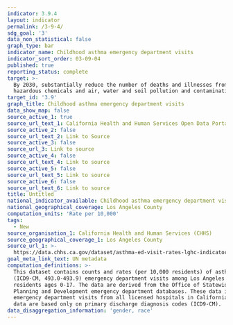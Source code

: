 ```yaml
---
indicator: 3.9.4
layout: indicator
permalink: /3-9-4/
sdg_goal: '3'
data_non_statistical: false
graph_type: bar
indicator_name: Childhood asthma emergency department visits
indicator_sort_order: 03-09-04
published: true
reporting_status: complete
target: >-
  By 2030, substantially reduce the number of deaths and illnesses from
  hazardous chemicals and air, water and soil pollution and contamination
target_id: '3.9'
graph_title: Childhood asthma emergency department visits
data_show_map: false
source_active_1: true
source_url_text_1: California Health and Human Services Open Data Portal
source_active_2: false
source_url_text_2: Link to Source
source_active_3: false
source_url_3: Link to source
source_active_4: false
source_url_text_4: Link to source
source_active_5: false
source_url_text_5: Link to source
source_active_6: false
source_url_text_6: Link to source
title: Untitled
national_indicator_available: Childhood asthma emergency department visits
national_geographical_coverage: Los Angeles County
computation_units: 'Rate per 10,000'
tags:
  - New
source_organisation_1: California Health and Human Services (CHHS)
source_geographical_coverage_1: Los Angeles County
source_url_1: >-
  https://data.chhs.ca.gov/dataset/asthma-ed-visit-rates-lghc-indicator-07/resource/781708cb-7b25-4967-b760-54b2a4b8cfed?filters=Geography%3ALos+Angeles%7CStrata%3ATotal+Population%7CAge+Group%3AUnder+18
goal_meta_link_text: UN metadata
computation_definitions: >-
  This dataset contains counts and rates (per 10,000 residents) of asthma
  (ICD9-CM, 493.0-493.9) emergency department visits among Los Angeles County
  residents ages 0-17. The data are derived from the Office of Statewide Health
  Planning and Development emergency department databases. These data include
  emergency department visits from all licensed hospitals in California. These
  data are based only on primary discharge diagnosis codes (ICD9-CM).
data_disaggregation_information: 'gender, race'
---
```

